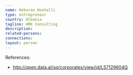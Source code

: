 ```yaml
---
name: Hekuran Hoxhalli
type: entrepreneur
country: Albania
tagline: HMK Consulting
description:
related-persons:
connections:
layout: person
---
```

References:

* <http://open.data.al/sq/corporates/view/id/L57129604Q>
